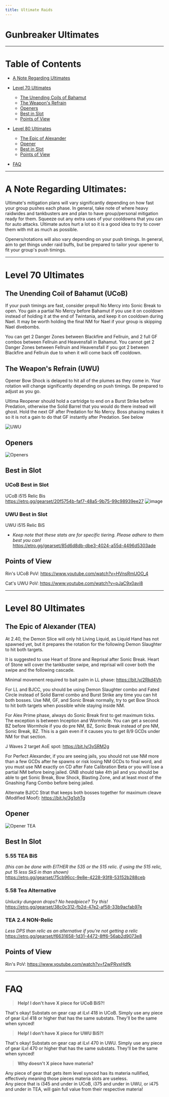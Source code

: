 ```yaml
---
title: Ultimate Raids
---
```

# Gunbreaker Ultimates

- - -

# Table of Contents

* [A Note Regarding Ultimates](#A-note-regarding-ultimates)
* [Level 70 Ultimates](#level-70-ultimates)

  * [The Unending Coils of Bahamut](#the-unending-coils-of-bahamut)
  * [The Weapon's Refrain](#the-weapons-refrain)
  * [Openers](#openers)
  * [Best in Slot](#best-in-slot)
  * [Points of View](#points-of-view)
* [Level 80 Ultimates](#level-80-ultimates)

  * [The Epic of Alexander](#the-epic-of-alexander)
  * [Opener](#opener)
  * [Best in Slot](#best-in-slot)
  * [Points of View](#points-of-view)
* [FAQ](#faq)

- - -

# A Note Regarding Ultimates:

Ultimate's mitigation plans will vary significantly depending on how fast your group pushes each phase. In general, take note of where heavy raidwides and tankbusters are and plan to have group/personal mitigation ready for them. Squeeze out any extra uses of your cooldowns that you can for auto attacks. Ultimate autos hurt a lot so it is a good idea to try to cover them with mit as much as possible.

Openers/rotations will also vary depending on your push timings. In general, aim to get things under raid buffs, but be prepared to tailor your opener to fit your group's push timings.

- - -

# Level 70 Ultimates

## The Unending Coil of Bahamut (UCoB)

If your push timings are fast, consider prepull No Mercy into Sonic Break to open. You gain a partial No Mercy before Bahamut if you use it on cooldown instead of holding it at the end of Twintania, and keep it on cooldown during Nael. It may be worth holding the final NM for Nael if your group is skipping Nael divebombs. 

You can get 2 Danger Zones between Blackfire and Fellruin, and 2 full GF combos between Fellruin and Heavensfall in Bahamut. You cannot get 2 Danger Zones between Fellruin and Heavensfall if you got 2 between Blackfire and Fellruin due to when it will come back off cooldown.

## The Weapon's Refrain (UWU)

Opener Bow Shock is delayed to hit all of the plumes as they come in. Your rotation will change significantly depending on push timings. Be prepared to adjust as you go. 

Ultima Reopener should hold a cartridge to end on a Burst Strike before Predation, otherwise the Solid Barrel that you would do there instead will ghost. Hold the next GF after Predation for No Mercy. Boss phasing makes it so it is not a gain to do that GF instantly after Predation. See below

![UWU](https://cdn.discordapp.com/attachments/541353216307232788/867908514722480149/unknown.png)

## Openers

![Openers](https://cdn.discordapp.com/attachments/879783273973309460/879805808270008381/GNBOpeners70Ulti.png)

## Best in Slot

### UCoB Best in Slot

UCoB i515 Relic Bis  
<https://etro.gg/gearset/20f5754b-faf7-48a5-9b75-99c98939ee27>
![image](https://i.imgur.com/opcbpMJ.png)

### UWU Best in Slot

UWU i515 Relic BiS  
* *Keep note that these stats are for specific tiering. Please adhere to them best you can!*  
<https://etro.gg/gearset/85d6d8db-dbe3-4024-a55d-4496d5303ade>

## Points of View

Rin's UCoB PoV: <https://www.youtube.com/watch?v=HVnsRmUOO_4>

Cat's UWU PoV: <https://www.youtube.com/watch?v=pJaC9x0avi8>

- - -

# Level 80 Ultimates

## The Epic of Alexander (TEA)

At 2.40, the Demon Slice will only hit Living Liquid, as Liquid Hand has not spawned yet, but it prepares the rotation for the following Demon Slaughter to hit both targets.

It is suggested to use Heart of Stone and Reprisal after Sonic Break. Heart of Stone will cover the tankbuster swipe, and reprisal will cover both the swipe and the following cascade.

Minimal movement required to bait palm in LL phase:
 <https://bit.ly/2Rkd4Vh>

For LL and BJCC, you should be using Demon Slaughter combo and Fated Circle instead of Solid Barrel combo and Burst Strike any time you can hit both bosses. Use NM, GF, and Sonic Break normally, try to get Bow Shock to hit both targets when possible while staying inside NM. 

For Alex Prime phase, always do Sonic Break first to get maximum ticks. The exception is between Inception and Wormhole. You can get a second BZ before Wormhole if you do pre NM, BZ, Sonic Break instead of pre NM, Sonic Break, BZ. This is a gain even if it causes you to get 8/9 GCDs under NM for that section. 

J Waves 2 target AoE spot:
 <https://bit.ly/3ySRM2g>

For Perfect Alexander, if you are seeing jails, you should not use NM more than a few GCDs after he spawns or risk losing NM GCDs to final word, and you must use NM exactly on CD after Fate Calibration Beta or you will lose a partial NM before being jailed.  GNB should take 4th jail and you should be able to get Sonic Break, Bow Shock, Blasting Zone, and at least most of the Gnashing Fang Combo before being jailed. 

Alternate BJ/CC Strat that keeps both bosses together for maximum cleave (Modified Moof): 
<https://bit.ly/3g1ohTg>

## Opener

![Opener TEA](https://cdn.discordapp.com/attachments/879783273973309460/879805795401883668/GNBOpeners_TEA.png)

## Best In Slot

### 5.55 TEA BiS

*(this can be done with EITHER the 535 or the 515 relic. if using the 515 relic, put 15 less SkS in than shown)*  
<https://etro.gg/gearset/75cb96cc-9e8e-4228-93f8-53152b288ceb>

### 5.58 Tea Alternative

*Unlucky dungeon drops? No headpiece? Try this!*  
<https://etro.gg/gearset/38c0c312-fb2d-47e2-af58-33b9acfab97e>

### TEA 2.4 NON-Relic

*Less DPS than relic as an alternative if you're not getting a relic*  
<https://etro.gg/gearset/f6631658-1d31-4472-8ff6-56ab2d9073e8>

## Points of View

Rin's PoV: <https://www.youtube.com/watch?v=f2wPRyxHdfk>

- - -

# FAQ

> **Help! I don't have X piece for UCoB BiS?!**

That's okay! Substats on gear cap at iLvl 418 in UCoB. Simply use any piece of gear iLvl 418 or higher that has the same substats. They'll be the same when synced!

> **Help! I don't have X piece for UWU BiS?!**

That's okay! Substats on gear cap at iLvl 470 in UWU. Simply use any piece of gear iLvl 470 or higher that has the same substats. They'll be the same when synced!

> **Why doesn't X piece have materia?**

Any piece of gear that gets item level synced has its materia nullified, effectively meaning those pieces materia slots are useless.
<br>Any piece that is i345 and under in UCoB, i375 and under in UWU, or i475 and under in TEA, will gain full value from their respective materia!